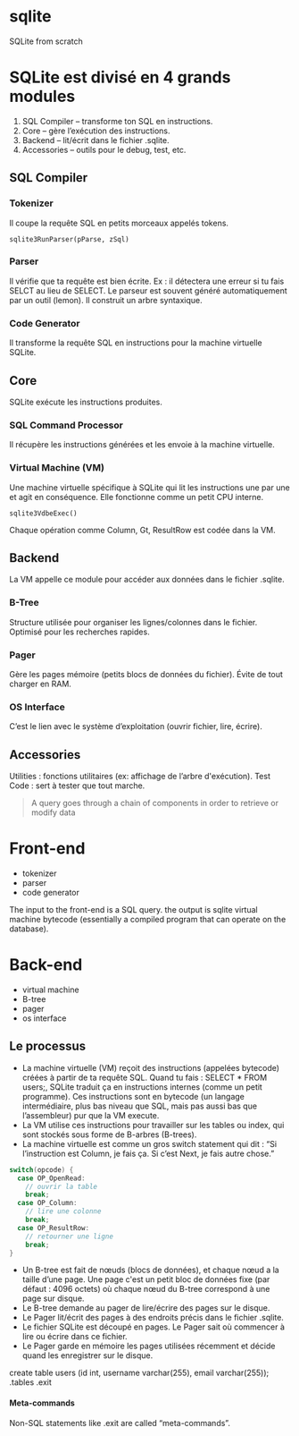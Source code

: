 # sqlite
SQLite from scratch

# SQLite est divisé en 4 grands modules
1. SQL Compiler – transforme ton SQL en instructions.
2. Core – gère l’exécution des instructions.
3. Backend – lit/écrit dans le fichier .sqlite.
4. Accessories – outils pour le debug, test, etc.


## SQL Compiler
### Tokenizer
Il coupe la requête SQL en petits morceaux appelés tokens.

`sqlite3RunParser(pParse, zSql)`

### Parser
Il vérifie que ta requête est bien écrite.
Ex : il détectera une erreur si tu fais SELCT au lieu de SELECT.
Le parseur est souvent généré automatiquement par un outil (lemon). Il construit un arbre syntaxique.

### Code Generator
Il transforme la requête SQL en instructions pour la machine virtuelle SQLite.

## Core
SQLite exécute les instructions produites.

### SQL Command Processor
Il récupère les instructions générées et les envoie à la machine virtuelle.

### Virtual Machine (VM)
Une machine virtuelle spécifique à SQLite qui lit les instructions une par une et agit en conséquence.
Elle fonctionne comme un petit CPU interne.

`sqlite3VdbeExec()`

Chaque opération comme Column, Gt, ResultRow est codée dans la VM.

## Backend
La VM appelle ce module pour accéder aux données dans le fichier .sqlite.

### B-Tree
Structure utilisée pour organiser les lignes/colonnes dans le fichier.
Optimisé pour les recherches rapides.

### Pager
Gère les pages mémoire (petits blocs de données du fichier).
Évite de tout charger en RAM.

### OS Interface
C’est le lien avec le système d’exploitation (ouvrir fichier, lire, écrire).

## Accessories
Utilities : fonctions utilitaires (ex: affichage de l’arbre d'exécution).
Test Code : sert à tester que tout marche.

> A query goes through a chain of components in order to retrieve or modify data

# Front-end
- tokenizer
- parser
- code generator

The input to the front-end is a SQL query. the output is sqlite virtual machine bytecode (essentially a compiled program that can operate on the database).

# Back-end
- virtual machine
- B-tree
- pager
- os interface

## Le processus
- La machine virtuelle (VM) reçoit des instructions (appelées bytecode) créées à partir de ta requête SQL.
Quand tu fais : SELECT * FROM users;, SQLite traduit ça en instructions internes (comme un petit programme).
Ces instructions sont en bytecode (un langage intermédiaire, plus bas niveau que SQL, mais pas aussi bas que l’assembleur) pur que la VM execute. 
- La VM utilise ces instructions pour travailler sur les tables ou index, qui sont stockés sous forme de B-arbres (B-trees).
- La machine virtuelle est comme un gros switch statement qui dit : “Si l’instruction est Column, je fais ça. Si c’est Next, je fais autre chose.”

```c
switch(opcode) {
  case OP_OpenRead:
    // ouvrir la table
    break;
  case OP_Column:
    // lire une colonne
    break;
  case OP_ResultRow:
    // retourner une ligne
    break;
}
```

- Un B-tree est fait de nœuds (blocs de données), et chaque nœud a la taille d’une page. Une page c'est un petit bloc de données fixe (par défaut : 4096 octets) où chaque nœud du B-tree correspond à une page sur disque.
- Le B-tree demande au pager de lire/écrire des pages sur le disque.
- Le Pager lit/écrit des pages à des endroits précis dans le fichier .sqlite.
- Le fichier SQLite est découpé en pages. Le Pager sait où commencer à lire ou écrire dans ce fichier.
- Le Pager garde en mémoire les pages utilisées récemment et décide quand les enregistrer sur le disque.

 create table users (id int, username varchar(255), email varchar(255));
 .tables
 .exit

#### Meta-commands
Non-SQL statements like .exit are called “meta-commands”.
